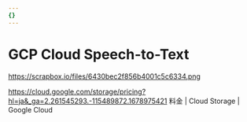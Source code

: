 ```yaml
---
{}
---
```

# GCP Cloud Speech-to-Text

https://scrapbox.io/files/6430bec2f856b4001c5c6334.png

https://cloud.google.com/storage/pricing?hl=ja&_ga=2.261545293.-115489872.1678975421 料金 | Cloud Storage | Google Cloud